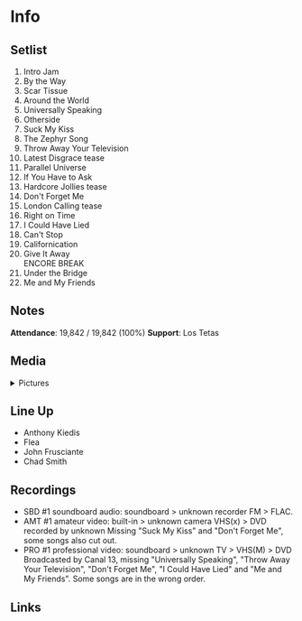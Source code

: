 # Info

## Setlist

1. Intro Jam
2. By the Way
3. Scar Tissue
4. Around the World
5. Universally Speaking
6. Otherside
7. Suck My Kiss
8. The Zephyr Song
9. Throw Away Your Television
10. Latest Disgrace tease
11. Parallel Universe
12. If You Have to Ask
13. Hardcore Jollies tease
14. Don't Forget Me
15. London Calling tease
16. Right on Time
17. I Could Have Lied
18. Can't Stop
19. Californication
20. Give It Away
<br> ENCORE BREAK
21. Under the Bridge
22. Me and My Friends

## Notes

**Attendance**: 19,842 / 19,842 (100%)
**Support**: Los Tetas

## Media 

<details>
  <summary>Pictures</summary>
  <img alt="Setlist" title="Setlist" src="20010121.jpg" height="200" />
</details>

## Line Up

* Anthony Kiedis
* Flea
* John Frusciante
* Chad Smith

## Recordings

* SBD #1 soundboard audio: soundboard > unknown recorder FM > FLAC.
* AMT #1 amateur video: built-in > unknown camera VHS(x) > DVD recorded by unknown Missing "Suck My Kiss" and "Don't Forget Me", some songs also cut out. 
* PRO #1 professional video: soundboard > unknown TV > VHS(M) > DVD Broadcasted by Canal 13, missing "Universally Speaking", "Throw Away Your Television", "Don't Forget Me", "I Could Have Lied" and "Me and My Friends". Some songs are in the wrong order.

## Links
